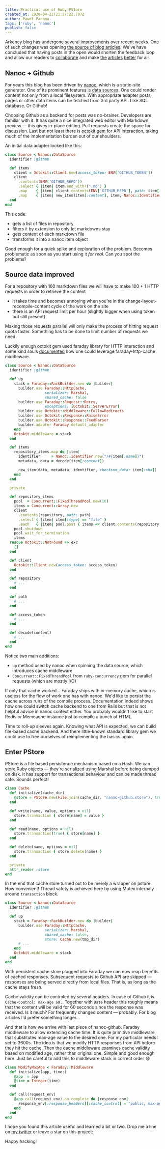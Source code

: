```yaml
---
title: Practical use of Ruby PStore
created_at: 2020-04-22T21:27:22.797Z
author: Paweł Pacana
tags: ['ruby', 'nanoc']
publish: false
---
```


Arkency blog has undergone several improvements over recent weeks. One of such changes was opening [the source of blog articles](https://github.com/arkency/posts). We've have concluded that having posts in the open would shorten the feedback loop and allow our readers to [collaborate](https://github.com/arkency/posts/pull/3#issuecomment-611449023) and make [the](https://github.com/arkency/posts/pull/1) [articles](https://github.com/arkency/posts/pull/2) [better](https://github.com/arkency/posts/pull/3) for all.

## Nanoc + Github

For years this blog has been driven by [nanoc](https://nanoc.ws), which is a static-site generator. One of its prominent features is [data sources](https://nanoc.ws/doc/data-sources/). One could render content not only from a local filesystem. With appropriate adapter posts, pages or other data items can be fetched from 3rd party API. Like SQL database. Or Github!

Choosing Github as a backend for posts was no-brainer. Developers are familiar with it. It has quite a nice integrated web editor with Markdown preview — this gives in-place editing. Pull requests create the space for discussion. Last but not least there is [octokit gem](https://github.com/octokit/octokit.rb) for API interaction, taking much of the implementation burden out of our shoulders.

An initial data adapter looked like this:

```ruby
class Source < Nanoc::DataSource
  identifier :github

  def items
    client = Octokit::Client.new(access_token: ENV['GITHUB_TOKEN'])
    client
      .contents(ENV['GITHUB_REPO'])
      .select { |item| item.end_with?(".md") }
      .map    { |item| client.contents(ENV['GITHUB_REPO'], path: item[:path]) }
      .map    { |item| new_item(item[:content], item, Nanoc::Identifier.new(item[:path])) }  
  end
end
```

This code:

- gets a list of files in repository
- filters it by extension to only let markdowns stay
- gets content of each markdown file
- transforms it into a nanoc item object

Good enough for a quick spike and exploration of the problem. Becomes problematic as soon as you start using it *for real*. Can you spot the problems?

## Source data improved

For a repository with 100 markdown files we will have to make 100 + 1 HTTP requests in order to retrieve the content

- it takes time and becomes annoying when you're in the change-layout-recompile-content cycle of the work on the site 
- there is an API request limit per hour (slightly bigger when using token but still present)

Making those requests parallel will only make the process of hitting request quota faster. Something has to be done to limit number of requests we need. 

Luckily enough octokit gem used faraday library for HTTP interaction and some kind souls [documented](https://github.com/octokit/octokit.rb#caching) how one could leverage faraday-http-cache middleware.

```ruby
class Source < Nanoc::DataSource
  identifier :github

  def up
    stack = Faraday::RackBuilder.new do |builder|
      builder.use Faraday::HttpCache,
                  serializer: Marshal,
                  shared_cache: false
      builder.use Faraday::Request::Retry,
                  exceptions: [Octokit::ServerError]
      builder.use Octokit::Middleware::FollowRedirects
      builder.use Octokit::Response::RaiseError
      builder.use Octokit::Response::FeedParser
      builder.adapter Faraday.default_adapter
    end
    Octokit.middleware = stack
  end

  def items
    repository_items.map do |item|
      identifier     = Nanoc::Identifier.new("/#{item[:name]}")
      metadata, data = decode(item[:content])

      new_item(data, metadata, identifier, checksum_data: item[:sha])
    end
  end

  private

  def repository_items
    pool  = Concurrent::FixedThreadPool.new(10)
    items = Concurrent::Array.new
    client
      .contents(repository, path: path)
      .select { |item| item[:type] == "file" }
      .each   { |item| pool.post { items << client.contents(repository, path: item[:path]) } }
    pool.shutdown
    pool.wait_for_termination
    items
  rescue Octokit::NotFound => exc
    []
  end

  def client
    Octokit::Client.new(access_token: access_token)
  end

  def repository
    # ...
  end
  
  def path
    # ...
  end

  def access_token
    # ...
  end

  def decode(content)
    # ...
  end
end
```

Notice two main additions:

- `up` method used by nanoc when spinning the data source, which introduces cache middleware
- `Concurrent::FixedThreadPool` from `ruby-concurrency` gem for parallel requests (which are mostly I/O)

If only that cache worked... Faraday ships with in-memory cache, which is useless for the flow of work one has with nanoc. We'd like to persist the cache across runs of the compile process. Documentation indeed shows how one could switch cache backend to one from Rails but that is not helpful advice in nanoc context either. You probably wouldn't like to start Redis or Memcache instance just to compile a bunch of HTML.

Time to roll-up sleeves again. Knowing what API is expected, we can build file-based cache backend. And there little-known standard library gem we could use to free ourselves of reimplementing the basics again.


## Enter PStore

PStore is a file based persistence mechanism based on a Hash. We can store Ruby objects — they're serialized using Marshal before being dumped on disk. It has support for transactional behaviour and can be made thread safe. Sounds perfect!

```ruby
class Cache
  def initialize(cache_dir)
    @store = PStore.new(File.join(cache_dir, "nanoc-github.store"), true)
  end

  def write(name, value, options = nil)
    store.transaction { store[name] = value }
  end

  def read(name, options = nil)
    store.transaction(true) { store[name] }
  end

  def delete(name, options = nil)
    store.transaction { store.delete(name) }
  end

  private
  attr_reader :store
end
```

In the end that cache store turned out to be merely a wrapper on pstore. How convenient! Thread safety is achieved here by using Mutex internaly around `transaction` block.

```ruby
class Source < Nanoc::DataSource
  identifier :github

  def up
    stack = Faraday::RackBuilder.new do |builder|
      builder.use Faraday::HttpCache,
                  serializer: Marshal,
                  shared_cache: false,
                  store: Cache.new(tmp_dir)
      # ...            
    end
    Octokit.middleware = stack
  end
end 
```

With persistent cache store plugged into Faraday we can now reap benefits of cached responses. Subsequent requests to Github API are skipped — responses are being served directly from local files. That is, as long as the cache stays fresh. 

Cache validity can be controled by several headers. In case of Github it is `Cache-Control: max-age 60;`. Together with `Date` header this roughly means that the content will be valid for 60 seconds since the response was received. Is it much? For frequently changed content — probably. For blog articles I'd prefer something longer...

And that is how we arrive with last piece of nanoc-github. Faraday middleware to allow extending cache time. It is quite primitive middleware that substitutes max-age value to the desired one. For my particular needs I set to 3600s. The idea is that we modify HTTP responses from API before they hit the cache. Then the cache middleware examines cache validity based on modified age, rather than original one. Simple and good enough here. Just be careful to add this to middleware stack in correct order 😅

```ruby
class ModifyMaxAge < Faraday::Middleware
  def initialize(app, time:)
    @app  = app
    @time = Integer(time)
  end

  def call(request_env)
    @app.call(request_env).on_complete do |response_env|
      response_env[:response_headers][:cache_control] = "public, max-age=#{@time}, s-maxage=#{@time}"
    end
  end
end
```

I hope you found this article useful and learned a bit or two. Drop me a line on [my twitter](https://twitter.com/pawelpacana) or leave a star on this project:

<div class="github-card" data-github="pawelpacana/nanoc-github" data-width="400" data-height="" data-theme="default"></div>
<script src="//cdn.jsdelivr.net/github-cards/latest/widget.js"></script>


Happy hacking!
